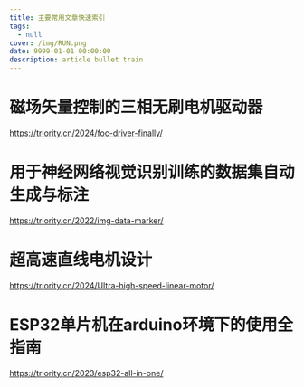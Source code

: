 ```yaml
---
title: 主要常用文章快速索引
tags:
  - null
cover: /img/RUN.png
date: 9999-01-01 00:00:00
description: article bullet train
---
```


# 磁场矢量控制的三相无刷电机驱动器

https://triority.cn/2024/foc-driver-finally/

# 用于神经网络视觉识别训练的数据集自动生成与标注

https://triority.cn/2022/img-data-marker/

# 超高速直线电机设计

https://triority.cn/2024/Ultra-high-speed-linear-motor/

# ESP32单片机在arduino环境下的使用全指南

https://triority.cn/2023/esp32-all-in-one/

